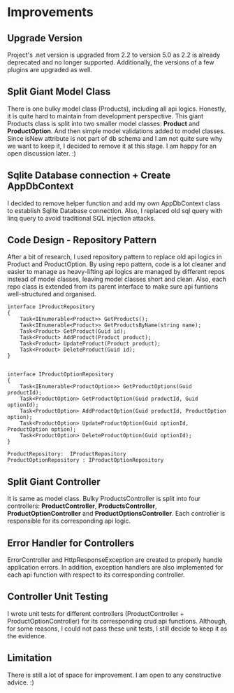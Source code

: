# Improvements 

## Upgrade Version
Project's .net version is upgraded from 2.2 to version 5.0 as 2.2 is already deprecated and no longer supported. Additionally, the versions of a few
plugins are upgraded as well. 

## Split Giant Model Class
There is one bulky model class (Products), including all api logics. Honestly, it is quite hard to maintain from development perspective. This giant
Products class is split into two smaller model classes: **Product** and **ProductOption**. And then simple model validations added to model classes. Since isNew
attribute is not part of db schema and I am not quite sure why we want to keep it, I decided to remove it at this stage. I am happy for an open
discussion later. :)

## Sqlite Database connection + Create AppDbContext 
I decided to remove helper function and add my own AppDbContext class to establish Sqlite Database connection. Also, I replaced old sql query with linq
query to avoid traditional SQL injection attacks.

## Code Design - Repository Pattern
After a bit of research, I used repository pattern to replace old api logics in Product and ProductOption. By using repo pattern, code is a lot cleaner
and easier to manage as heavy-lifting api logics are managed by different repos instead of model classes, leaving model classes short and clean. Also, each
repo class is extended from its parent interface to make sure api funtions well-structured and organised.

```
interface IProductRepository
{
    Task<IEnumerable<Product>> GetProducts();
    Task<IEnumerable<Product>> GetProductsByName(string name);
    Task<Product> GetProduct(Guid id);
    Task<Product> AddProduct(Product product);
    Task<Product> UpdateProduct(Product product);
    Task<Product> DeleteProduct(Guid id);
}


interface IProductOptionRepository
{
    Task<IEnumerable<ProductOption>> GetProductOptions(Guid productId);
    Task<ProductOption> GetProductOption(Guid productId, Guid optionId);
    Task<ProductOption> AddProductOption(Guid productId, ProductOption option);
    Task<ProductOption> UpdateProductOption(Guid optionId, ProductOption option);
    Task<ProductOption> DeleteProductOption(Guid optionId);
}

ProductRepository:  IProductRepository
ProductOptionRepository : IProductOptionRepository
```

## Split Giant Controller 
It is same as model class. Bulky ProductsController is split into four controllers: **ProductController**, **ProductsController**, **ProductOptionController** and
**ProductOptionsController**. Each controller is responsible for its corresponding api logic. 

## Error Handler for Controllers
ErrorController and HttpResponseException are created to properly handle application errors. In addition, exception handlers are also implemented for each
api function with respect to its corresponding controller. 

## Controller Unit Testing
I wrote unit tests for different controllers (ProductController + ProductOptionController) for its corresponding crud api functions. Although, for some
reasons, I could not pass these unit tests, I still decide to keep it as the evidence.

## Limitation
There is still a lot of space for improvement. I am open to any constructive advice. :) 
